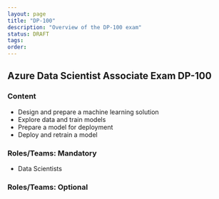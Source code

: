 ```yaml
---
layout: page
title: "DP-100"
description: "Overview of the DP-100 exam"
status: DRAFT
tags:
order:
---
```

## Azure Data Scientist Associate Exam DP-100  
  
### Content  
  
- Design and prepare a machine learning solution 
- Explore data and train models 
- Prepare a model for deployment 
- Deploy and retrain a model  
  
### Roles/Teams: Mandatory  
  
- Data Scientists  
  
### Roles/Teams: Optional  
  
